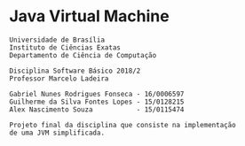# Java Virtual Machine 

    Universidade de Brasília
    Instituto de Ciências Exatas
    Departamento de Ciência de Computação

    Disciplina Software Básico 2018/2
    Professor Marcelo Ladeira

    Gabriel Nunes Rodrigues Fonseca - 16/0006597
    Guilherme da Silva Fontes Lopes - 15/0128215
    Alex Nascimento Souza           - 15/0115474

    Projeto final da disciplina que consiste na implementação 
    de uma JVM simplificada. 
